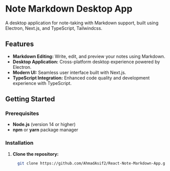 # Note Markdown Desktop App

A desktop application for note-taking with Markdown support, built using Electron, Next.js, and TypeScript, Tailwindcss.

## Features

- **Markdown Editing:** Write, edit, and preview your notes using Markdown.
- **Desktop Application:** Cross-platform desktop experience powered by Electron.
- **Modern UI:** Seamless user interface built with Next.js.
- **TypeScript Integration:** Enhanced code quality and development experience with TypeScript.

## Getting Started

### Prerequisites

- **Node.js** (version 14 or higher)
- **npm** or **yarn** package manager

### Installation

1. **Clone the repository:**

   ```bash
     git clone https://github.com/AhmadAsif2/React-Note-Markdown-App.git










